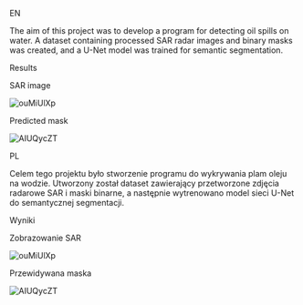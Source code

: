 EN

The aim of this project was to develop a program for detecting oil spills on water. A dataset containing processed SAR radar images and binary masks was created, and a U-Net model was trained for semantic segmentation.

Results

SAR image

![ouMiUlXp](https://github.com/user-attachments/assets/2038e8c3-5138-4454-b7fa-741457e809f6)

Predicted mask

![AIUQycZT](https://github.com/user-attachments/assets/46aaa14f-71df-4c10-b96b-561ca3bd9820)




PL

Celem tego projektu było stworzenie programu do wykrywania plam oleju na wodzie. Utworzony został dataset zawierający przetworzone zdjęcia radarowe SAR i maski binarne, a następnie wytrenowano model sieci U-Net do semantycznej segmentacji.

Wyniki

Zobrazowanie SAR

![ouMiUlXp](https://github.com/user-attachments/assets/2038e8c3-5138-4454-b7fa-741457e809f6)

Przewidywana maska

![AIUQycZT](https://github.com/user-attachments/assets/46aaa14f-71df-4c10-b96b-561ca3bd9820)



